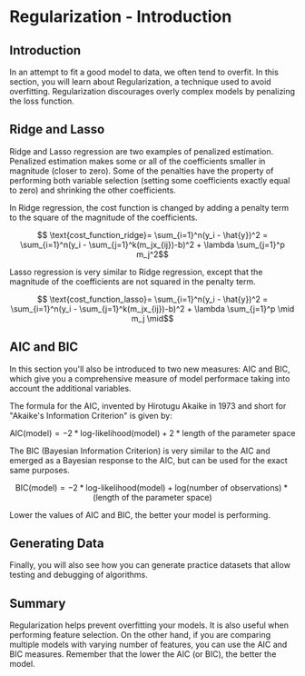 
# Regularization - Introduction

## Introduction

In an attempt to fit a good model to data, we often tend to overfit. In this section, you will learn about Regularization, a technique used to avoid overfitting. Regularization discourages overly complex models by penalizing the loss function.


## Ridge and Lasso

Ridge and Lasso regression are two examples of penalized estimation. Penalized estimation makes some or all of the coefficients smaller in magnitude (closer to zero). Some of the penalties have the property of performing both variable selection (setting some coefficients exactly equal to zero) and shrinking the other coefficients. 

In Ridge regression, the cost function is changed by adding a penalty term to the square of the magnitude of the coefficients.

$$ \text{cost_function_ridge}= \sum_{i=1}^n(y_i - \hat{y})^2 = \sum_{i=1}^n(y_i - \sum_{j=1}^k(m_jx_{ij})-b)^2 + \lambda \sum_{j=1}^p m_j^2$$

Lasso regression is very similar to Ridge regression, except that the magnitude of the coefficients are not squared in the penalty term.

$$ \text{cost_function_lasso}= \sum_{i=1}^n(y_i - \hat{y})^2 = \sum_{i=1}^n(y_i - \sum_{j=1}^k(m_jx_{ij})-b)^2 + \lambda \sum_{j=1}^p \mid m_j \mid$$


## AIC and BIC 

In this section you'll also be introduced to two new measures: AIC and BIC, which give you a comprehensive measure of model performace taking into account the additional variables. 

The formula for the AIC, invented by Hirotugu Akaike in 1973 and short for "Akaike's Information Criterion" is given by: 

$$ \text{AIC(model)} = - 2 * \text{log-likelihood(model)} + 2 * \text{length of the parameter space} $$ 

The BIC (Bayesian Information Criterion) is very similar to the AIC and emerged as a Bayesian response to the AIC, but can be used for the exact same purposes. 

$$ \text{BIC(model)} = -2 * \text{log-likelihood(model)} + \text{log(number of observations)} * \text{(length of the parameter space)} $$ 


Lower the values of AIC and BIC, the better your model is performing.


## Generating Data

Finally, you will also see how you can generate practice datasets that allow testing and debugging of algorithms. 


## Summary

Regularization helps prevent overfitting your models. It is also useful when performing feature selection. On the other hand, if you are comparing multiple models with varying number of features, you can use the AIC and BIC measures. Remember that the lower the AIC (or BIC), the better the model. 
